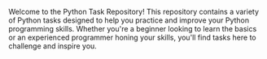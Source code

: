 Welcome to the Python Task Repository! This repository contains a variety of Python tasks designed to help you practice and improve your Python programming skills. Whether you're a beginner looking to learn the basics or an experienced programmer honing your skills, you'll find tasks here to challenge and inspire you.
